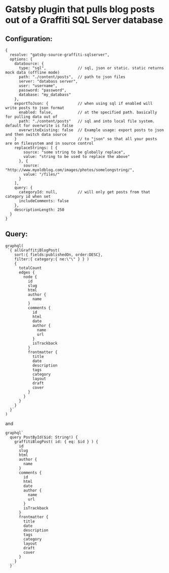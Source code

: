 # Gatsby plugin that pulls blog posts out of a Graffiti SQL Server database

## Configuration:

    {
      resolve: "gatsby-source-graffiti-sqlserver",
      options: {
        dataSource: {
          type: "sql",              // sql, json or static. static returns mock data (offline mode)
          path: "./content/posts",  // path to json files
          server: "databass server",
          user: "username",
          password: "password",
          database: "my_databass"
        },
        exportToJson: {             // when using sql if enabled will write posts to json format
          enabled: false,           // at the specified path. basically for pulling data out of
          path: "./content/posts"   // sql and into local file system. default for overwrite is false
          overwriteExisting: false  // Example usage: export posts to json and then switch data source
        }                           // to "json" so that all your posts are on filesystem and in source control
        replaceStrings: [ {
            source: "some string to be globally replace",
            value: "string to be used to replace the above"
          }, {
            source: "http://www.myoldblog.com/images/photos/somelongstring/",
            value: "/files/"
          }
        ],
        query: {
          categoryId: null,         // will only get posts from that category id when set
          includeComments: false
        },
        descriptionLength: 250
      }
    }

## Query:

    graphql(
     `{ allGraffitiBlogPost(
        sort:{ fields:publishedOn, order:DESC},
        filter:{ category:{ ne:\"\" } } )
        {
          totalCount
          edges {
            node {
              id
              slug
              html
              author {
                name
              }
              comments {
                id
                html
                date
                author {
                  name
                  url
                }
                isTrackback
              }
              frontmatter {
                title
                date
                description
                tags
                category
                layout
                draft
                cover
              }
            }
          }
        }
      }`
    )

and

    graphql`
      query PostById($id: String!) {
        graffitiBlogPost( id: { eq: $id } ) {
          id
          slug
          html
          author {
            name
          }
          comments {
            id
            html
            date
            author {
              name
              url
            }
            isTrackback
          }
          frontmatter {
            title
            date
            description
            tags
            category
            layout
            draft
            cover
          }
        }
      }`

